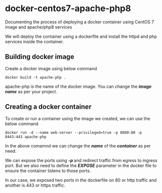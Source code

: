 # docker-centos7-apache-php8
Documenting the process of deploying a docker container using CentOS 7 image and apache/php8 services

We will deploy the container using a dockerfile and install the httpd and php services inside the container. 

## Building docker image
Create a docker image using below command 
```
docker build -t apache-php .
```
apache-php is the name of the docker image. You can change the <i><b>image name</i></b> as per your project. 

## Creating a docker container
To create or run a container using the image we created, we can use the below command
```
docker run -d --name web-server --privileged=true -p 8080:80 -p 8443:443 apache-php
```
In the above comamnd we can change the <b><i>name</i></b> of the <b><i>container</i></b> as per need. 

We can expose the ports using <i><b> -p </i></b> and redirect traffic from egress to ingress port. But we also need to define the <i><b>EXPOSE</i></b> parameter in the docker file to ensure the container listens to those ports. 

In our case, we exposed two ports in the dockerfile on 80 or http traffic and another is 443 or https traffic. 
